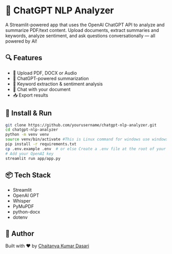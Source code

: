 # 🧠 ChatGPT NLP Analyzer

A Streamlit-powered app that uses the OpenAI ChatGPT API to analyze and summarize PDF/text content. Upload documents, extract summaries and keywords, analyze sentiment, and ask questions conversationally — all powered by AI!


## 🔍 Features
- 📄 Upload PDF, DOCX or Audio
- 🧠 ChatGPT-powered summarization
- 📝 Keyword extraction & sentiment analysis
- 💬 Chat with your document
- 📥 Export results

## 🚀 Install & Run
```bash
git clone https://github.com/yourusername/chatgpt-nlp-analyzer.git
cd chatgpt-nlp-analyzer
python -m venv venv
source venv/bin/activate #This is Linux command for windows use windows command
pip install -r requirements.txt
cp .env.example .env  # or else Create a .env file at the root of your project:
# Add your OpenAI key
streamlit run app/app.py
```

## 📦 Tech Stack
- Streamlit
- OpenAI GPT
- Whisper
- PyMuPDF
- python-docx
- dotenv

## 🙌 Author
Built with ❤️ by [Chaitanya Kumar Dasari](https://github.com/chaitanyakumar-d)
